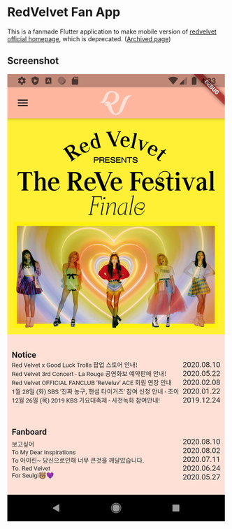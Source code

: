# RedVelvet Fan App

This is a fanmade Flutter application to make mobile version of [redvelvet official homepage](http://redvelvet.smtown.com), which is deprecated. ([Archived page](https://web.archive.org/web/20201101004309/http://redvelvet.smtown.com/))

## Screenshot  
![screenchot](./images/Screenshot_1602444800.png)


